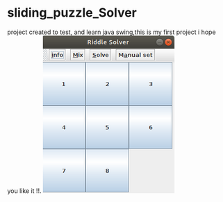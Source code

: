 # sliding_puzzle_Solver
project created to test, and learn java swing,this is my first project i hope you like it !!.
<img src="Screenshot from 2020-05-14 15-29-16.png" />
